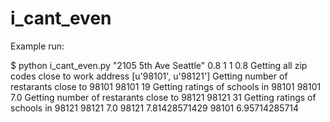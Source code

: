 # i_cant_even

Example run: 

$ python i_cant_even.py "2105 5th Ave Seattle" 0.8 1 1 0.8
Getting all zip codes close to work address
[u'98101', u'98121']
Getting number of restarants close to 98101
98101 19
Getting ratings of schools in 98101
98101 7.0
Getting number of restarants close to 98121
98121 31
Getting ratings of schools in 98121
98121 7.0
98121 7.81428571429
98101 6.95714285714
